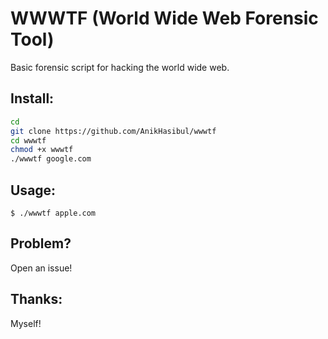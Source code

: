 # WWWTF (World Wide Web Forensic Tool)

Basic forensic script for hacking the world wide web.

## Install:

```sh
cd
git clone https://github.com/AnikHasibul/wwwtf
cd wwwtf
chmod +x wwwtf
./wwwtf google.com
```

## Usage:

```
$ ./wwwtf apple.com
```

## Problem?

Open an issue!

## Thanks:

Myself!
